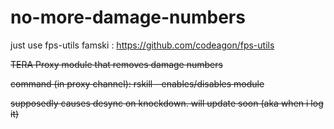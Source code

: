 # no-more-damage-numbers

just use fps-utils famski : https://github.com/codeagon/fps-utils



~~TERA Proxy module that removes damage numbers~~

~~command (in proxy channel): rskill - enables/disables module~~

~~supposedly causes desync on knockdown. will update soon (aka when i log it)~~
